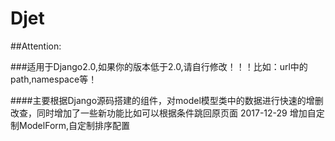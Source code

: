 # Djet
##Attention:

###适用于Django2.0,如果你的版本低于2.0,请自行修改！！！比如：url中的path,namespace等！

####主要根据Django源码搭建的组件，对model模型类中的数据进行快速的增删改查，同时增加了一些新功能比如可以根据条件跳回原页面
2017-12-29 增加自定制ModelForm,自定制排序配置


